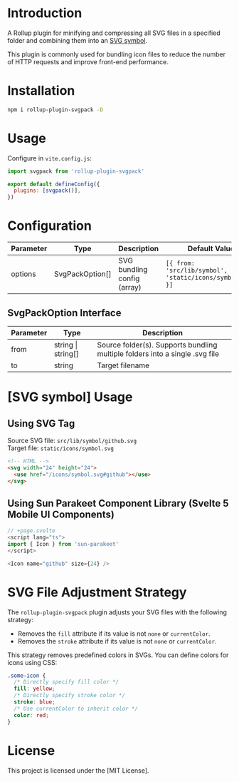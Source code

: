 # Introduction

A Rollup plugin for minifying and compressing all SVG files in a specified folder and combining them into an [SVG symbol](https://developer.mozilla.org/en-US/docs/Web/SVG/Element/symbol).

This plugin is commonly used for bundling icon files to reduce the number of HTTP requests and improve front-end performance.

# Installation

```sh
npm i rollup-plugin-svgpack -D
```

# Usage

Configure in `vite.config.js`:

```js
import svgpack from 'rollup-plugin-svgpack'

export default defineConfig({
  plugins: [svgpack()],
})
```

# Configuration

| Parameter | Type            | Description                 | Default Value                                                 |
| --------- | --------------- | --------------------------- | ------------------------------------------------------------- |
| options   | SvgPackOption[] | SVG bundling config (array) | `[{ from: 'src/lib/symbol', to: 'static/icons/symbol.svg' }]` |

## SvgPackOption Interface

| Parameter | Type               | Description                                                                  |
| --------- | ------------------ | ---------------------------------------------------------------------------- |
| from      | string \| string[] | Source folder(s). Supports bundling multiple folders into a single .svg file |
| to        | string             | Target filename                                                              |

# [SVG symbol] Usage

## Using SVG Tag

Source SVG file: `src/lib/symbol/github.svg`  
Target file: `static/icons/symbol.svg`

```html
<!-- HTML -->
<svg width="24" height="24">
  <use href="/icons/symbol.svg#github"></use>
</svg>
```

## Using Sun Parakeet Component Library (Svelte 5 Mobile UI Components)

```ts
// +page.svelte
<script lang="ts">
import { Icon } from 'sun-parakeet'
</script>

<Icon name="github" size={24} />
```

# SVG File Adjustment Strategy

The `rollup-plugin-svgpack` plugin adjusts your SVG files with the following strategy:

- Removes the `fill` attribute if its value is not `none` or `currentColor`.
- Removes the `stroke` attribute if its value is not `none` or `currentColor`.

This strategy removes predefined colors in SVGs. You can define colors for icons using CSS:

```css
.some-icon {
  /* Directly specify fill color */
  fill: yellow;
  /* Directly specify stroke color */
  stroke: blue;
  /* Use currentColor to inherit color */
  color: red;
}
```

# License

This project is licensed under the [MIT License].
